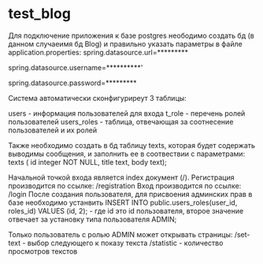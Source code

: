 # test_blog

Для подключение приложения к базе postgres неободимо создать бд (в данном случаеимя бд Blog) и правильно указать параметры в файле application.properties:
spring.datasource.url=*********

spring.datasource.username=**********'

spring.datasource.password=*********

Система автоматически сконфигуриреут 3 таблицы:

users - информация пользователей для входа
t_role - перечень ролей пользователей
users_roles - таблица, отвечающая за соотнесение пользователей и их ролей

Также необходимо создать в бд таблицу texts, которая будет содержать выводимы сообщения,  и заполнить ее в соотвествии с параметрами:
texts (
    id integer NOT NULL,
    title text,
    body text);

Начальной точкой входа является index документ (/).
Регистрация производится по ссылке: /registration
Вход производится по ссылке: /login
После создания пользователя, для присвоения админских прав в базе необходимо устанвить
INSERT INTO public.users_roles(user_id, roles_id)
  VALUES (id, 2); - где id это id пользователя, второе значение отвечает за установку типа пользователя ADMIN;
  
Только пользователь с ролью ADMIN может открывать страницы:
/set-text - выбор следующего к показу текста
/statistic - количество просмотров текстов
